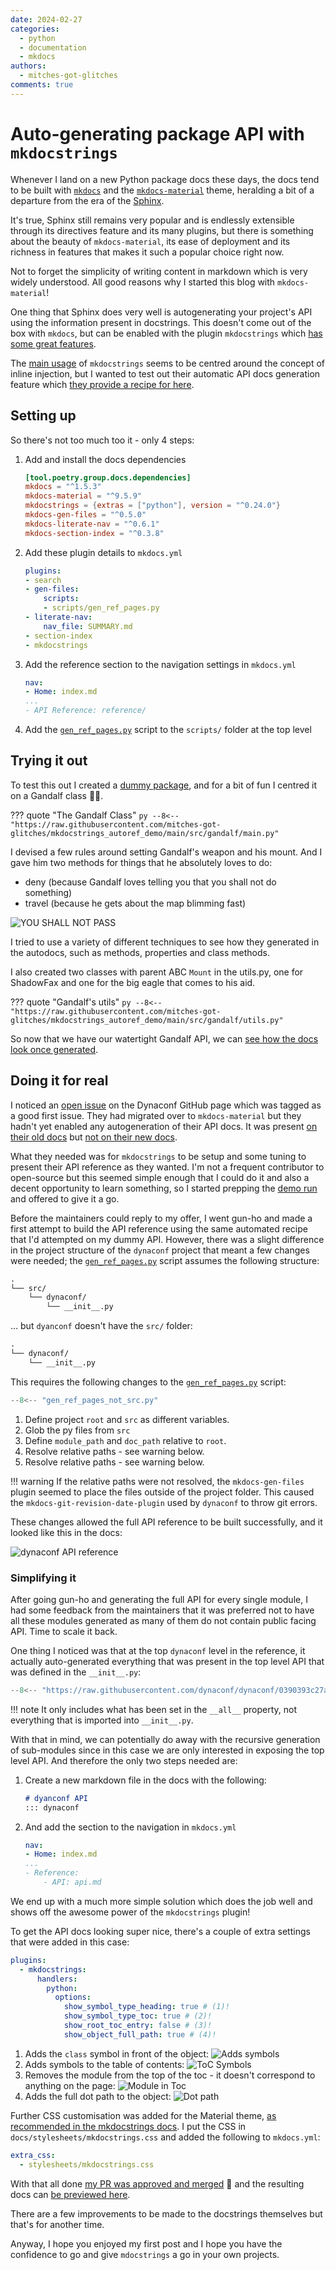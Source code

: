 ```yaml
---
date: 2024-02-27
categories:
  - python
  - documentation
  - mkdocs
authors:
  - mitches-got-glitches
comments: true
---
```


# Auto-generating package API with `mkdocstrings`

Whenever I land on a new Python package docs these days, the docs tend to be built with
[`mkdocs`][mkdocs] and the [`mkdocs-material`][mkdocs-material] theme, heralding a bit of a
departure from the era of the [Sphinx].

It's true, Sphinx still remains very popular and is endlessly extensible through its directives
feature and its many plugins, but there is something about the beauty of `mkdocs-material`, its ease
of deployment and its richness in features that makes it such a popular choice right now.

<!-- more -->

Not to forget the simplicity of writing content in markdown which is very widely understood.
All good reasons why I started this blog with `mkdocs-material`!

One thing that Sphinx does very well is autogenerating your project's API using the information
present in docstrings. This doesn't come out of the box with `mkdocs`, but can be enabled with the
plugin `mkdocstrings` which [has some great features](https://mkdocstrings.github.io/#features).

The [main usage](https://mkdocstrings.github.io/usage/) of `mkdocstrings` seems to be centred around
the concept of inline injection, but I wanted to test out their automatic API docs generation
feature which [they provide a recipe for here][API-gen].

## Setting up

So there's not too much too it - only 4 steps:

1. Add and install the docs dependencies

    ```toml title="pyproject.toml"
    [tool.poetry.group.docs.dependencies]
    mkdocs = "^1.5.3"
    mkdocs-material = "^9.5.9"
    mkdocstrings = {extras = ["python"], version = "^0.24.0"}
    mkdocs-gen-files = "^0.5.0"
    mkdocs-literate-nav = "^0.6.1"
    mkdocs-section-index = "^0.3.8"
    ```

2. Add these plugin details to `mkdocs.yml`

    ```yaml title="mkdocs.yml"
    plugins:
    - search
    - gen-files:
        scripts:
        - scripts/gen_ref_pages.py
    - literate-nav:
        nav_file: SUMMARY.md
    - section-index
    - mkdocstrings
    ```

3. Add the reference section to the navigation settings in `mkdocs.yml`
    ```yaml title="mkdocs.yml"
    nav:
    - Home: index.md
    ...
    - API Reference: reference/
    ```

4. Add the [`gen_ref_pages.py`][gen-ref-pages.py] script to the `scripts/` folder at the top level


## Trying it out

To test this out I created a [dummy package][autoref-demo-repo], and for a bit of fun I centred it
on a Gandalf class 🧙‍♂️.

<!-- ??? quote "The Gandalf Class"
    <script src="https://gist.github.com/mitches-got-glitches/3fad75f9ecdd1ab618b4357e47f05c0b.js"></script> -->

??? quote "The Gandalf Class"
    ```py
    --8<-- "https://raw.githubusercontent.com/mitches-got-glitches/mkdocstrings_autoref_demo/main/src/gandalf/main.py"
    ```

I devised a few rules around setting Gandalf's weapon and his mount. And I gave him two methods for
things that he absolutely loves to do:

* deny (because Gandalf loves telling you that you shall not do something)
* travel (because he gets about the map blimming fast)

![YOU SHALL NOT PASS](https://media1.tenor.com/images/d23c20302e1d7d01bb8ec3b29c747583/tenor.gif?itemid=12019193)

I tried to use a variety of different techniques to see how they generated in the autodocs, such as
methods, properties and class methods.

I also created two classes with parent ABC `Mount` in the utils.py, one for ShadowFax and one for
the big eagle that comes to his aid.

??? quote "Gandalf's utils"
    ```py
    --8<-- "https://raw.githubusercontent.com/mitches-got-glitches/mkdocstrings_autoref_demo/main/src/gandalf/utils.py"
    ```

So now that we have our watertight Gandalf API, we can [see how the docs look once generated][gandalf-ref].


## Doing it for real

I noticed an [open issue](https://github.com/dynaconf/dynaconf/issues/997) on the Dynaconf GitHub
page which was tagged as a good first issue. They had migrated over to `mkdocs-material`
but they hadn't yet enabled any autogeneration of their API docs. It was present [on their old
docs](https://dynaconf.readthedocs.io/en/docs_223/reference/dynaconf.html#) but [not on their new
docs](https://www.dynaconf.com/).

What they needed was for `mkdocstrings` to be setup and some tuning to present their API reference
as they wanted. I'm not a frequent contributor to open-source but this seemed simple enough that I
could do it and also a decent opportunity to learn something, so I started prepping the [demo
run](#testing-it-out) and offered to give it a go.

Before the maintainers could reply to my offer, I went gun-ho and made a first attempt to build the
API reference using the same automated recipe that I'd attempted on my dummy API. However, there was
a slight difference in the project structure of the `dynaconf` project that meant a few changes were
needed; the [`gen_ref_pages.py`][gen-ref-pages.py] script assumes the following structure:

```txt
.
└── src/
    └── dynaconf/
        └── __init__.py
```

... but `dyanconf` doesn't have the `src/` folder:

```txt
.
└── dynaconf/
    └── __init__.py
```

<!-- ??? info "These lines of code will definitely be affected."
    ```py title="gen_ref_pages.py" linenums="1" hl_lines="8-13"
    --8<-- "gen_ref_pages.py"
    ``` -->

This requires the following changes to the [`gen_ref_pages.py`][gen-ref-pages.py] script:

```py title="gen_ref_pages.py" linenums="1" hl_lines="8-9 11-14 34"
--8<-- "gen_ref_pages_not_src.py"
```

  1. Define project `root` and `src` as different variables.
  2. Glob the py files from `src`
  3. Define `module_path` and `doc_path` relative to `root`.
  4. Resolve relative paths - see warning below.
  5. Resolve relative paths - see warning below.

!!! warning
    If the relative paths were not resolved, the `mkdocs-gen-files` plugin seemed to place the files
    outside of the project folder. This caused the `mkdocs-git-revision-date-plugin` used by
    `dynaconf` to throw git errors.

These changes allowed the full API reference to be built successfully, and it looked like this in
the docs:

![dynaconf API reference](../img/dynaconf_api.png)

### Simplifying it

After going gun-ho and generating the full API for every single module, I had some feedback from the
maintainers that it was preferred not to have all these modules generated as many of them do not
contain public facing API. Time to scale it back.

One thing I noticed was that at the top `dynaconf` level in the reference, it actually
auto-generated everything that was present in the top level API that was defined in the
`__init__.py`:

```py title="dynaconf/__init__.py"
--8<-- "https://raw.githubusercontent.com/dynaconf/dynaconf/0390393c27a7ef27104bbda2426b3382dcc7fb9f/dynaconf/__init__.py:30:42"
```

!!! note
    It only includes what has been set in the `__all__` property, not everything that is imported
    into `__init__.py`.

With that in mind, we can potentially do away with the recursive generation of sub-modules since in
this case we are only interested in exposing the top level API. And therefore the only two steps
needed are:

1. Create a new markdown file in the docs with the following:
    ```md title="docs/api.py"
    # dyanconf API
    ::: dynaconf
    ```
2. And add the section to the navigation in `mkdocs.yml`
    ```yaml title="mkdocs.yml"
    nav:
    - Home: index.md
    ...
    - Reference:
        - API: api.md
    ```

We end up with a much more simple solution which does the job well and shows off the awesome power
of the `mkdocstrings` plugin!

To get the API docs looking super nice, there's a couple of extra settings that were added in this
case:

```yaml title="mkdocs.yml"
plugins:
  - mkdocstrings:
      handlers:
        python:
          options:
            show_symbol_type_heading: true # (1)!
            show_symbol_type_toc: true # (2)!
            show_root_toc_entry: false # (3)!
            show_object_full_path: true # (4)!
```

1. Adds the `class` symbol in front of the object:
   ![Adds symbols](../img/symbol_type_heading.png)
2. Adds symbols to the table of contents:
   ![ToC Symbols](../img/toc_symbols.png)
3. Removes the module from the top of the toc - it doesn't correspond to anything on the page:
   ![Module in Toc](../img/mod_in_toc.png)
4. Adds the full dot path to the object:
   ![Dot path](../img/symbol_type_heading.png)

Further CSS customisation was added for the Material theme, [as recommended in the mkdocstrings
docs][material-mkdocstrings-style]. I put the CSS in `docs/stylesheets/mkdocstrings.css` and added
the following to `mkdocs.yml`:

```yaml title="mkdocs.yml"
extra_css:
  - stylesheets/mkdocstrings.css
```

With that all done [my PR was approved and merged](https://github.com/dynaconf/dynaconf/pull/1058)
🦾 and the resulting docs can [be previewed here](https://deploy-preview-1058--dynaconf.netlify.app/api/).

There are a few improvements to be made to the docstrings themselves but that's for another time.

Anyway, I hope you enjoyed my first post and I hope you have the confidence to go and give
`mdocstrings` a go in your own projects.


[mkdocs]: https://www.mkdocs.org/
[mkdocstrings]: https://mkdocstrings.github.io/
[mkdocs-material]: https://squidfunk.github.io/mkdocs-material/
[Sphinx]: https://www.sphinx-doc.org/
[API-gen]: https://mkdocstrings.github.io/recipes/#automatic-code-reference-pages
[autoref-demo-repo]: https://github.com/mitches-got-glitches/mkdocstrings_autoref_demo
[gandalf-ref]: https://mitches-got-glitches.github.io/mkdocstrings_autoref_demo/reference/gandalf/
[gen-ref-pages.py]: https://github.com/mitches-got-glitches/mkdocstrings_autoref_demo/blob/523a6ef7b63a3161c5ef4fa9ac1ffd4ea3104925/scripts/gen_ref_pages.py
[material-mkdocstrings-style]: https://mkdocstrings.github.io/python/usage/customization/#material